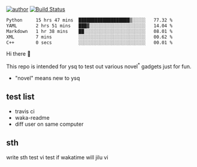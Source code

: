 [![author](https://img.shields.io/badge/author-ysq-green)](https://github.com/Yang-Shiqin)
[![Build Status](https://app.travis-ci.com/Yang-Shiqin/testall.svg?branch=main)](https://app.travis-ci.com/Yang-Shiqin/testall)

<!--START_SECTION:waka-->

```txt
Python     15 hrs 47 mins  ███████████████████▒░░░░░   77.32 %
YAML       2 hrs 51 mins   ███▓░░░░░░░░░░░░░░░░░░░░░   14.04 %
Markdown   1 hr 38 mins    ██░░░░░░░░░░░░░░░░░░░░░░░   08.01 %
XML        7 mins          ░░░░░░░░░░░░░░░░░░░░░░░░░   00.62 %
C++        0 secs          ░░░░░░░░░░░░░░░░░░░░░░░░░   00.01 %
```

<!--END_SECTION:waka-->

Hi there 👋

This repo is intended for ysq to test out various novel<sup>*</sup> gadgets just for fun.

- "novel" means new to ysq

## test list
- travis ci
- waka-readme
- diff user on same computer

## sth
write sth
test vi
test if wakatime will jilu vi

